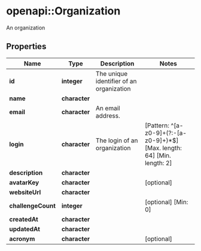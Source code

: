 # openapi::Organization

An organization

## Properties
Name | Type | Description | Notes
------------ | ------------- | ------------- | -------------
**id** | **integer** | The unique identifier of an organization | 
**name** | **character** |  | 
**email** | **character** | An email address. | 
**login** | **character** | The login of an organization | [Pattern: ^[a-z0-9]+(?:-[a-z0-9]+)*$] [Max. length: 64] [Min. length: 2] 
**description** | **character** |  | 
**avatarKey** | **character** |  | [optional] 
**websiteUrl** | **character** |  | 
**challengeCount** | **integer** |  | [optional] [Min: 0] 
**createdAt** | **character** |  | 
**updatedAt** | **character** |  | 
**acronym** | **character** |  | [optional] 


